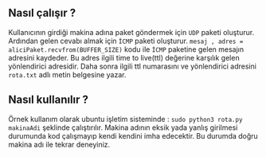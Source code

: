 ## Nasıl çalışır ?

  Kullanıcının girdiği makina adına paket göndermek için `UDP` paketi oluşturur.
Ardından gelen cevabı almak için `İCMP` paketi oluşturur. `mesaj , adres = aliciPaket.recvfrom(BUFFER_SIZE)` kodu ile `İCMP` paketine gelen mesajın adresini kaydeder.
Bu adres ilgili time to live(ttl) değerine karşılık gelen yönlendirici adresidir. Daha sonra ilgili ttl numarasını ve yönlendirici adresini `rota.txt` adlı metin
belgesine yazar.

## Nasıl kullanılır ?

  Örnek kullanım olarak ubuntu işletim sisteminde :   `sudo python3 rota.py makinaAdi` şeklinde çalıştırılır. Makina adının eksik yada yanlış girilmesi durumunda kod çalışmayıp kendi kendini imha edecektir. Bu durumda doğru makina adı ile tekrar deneyiniz.
